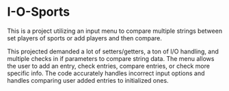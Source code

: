 # I-O-Sports
This is a project utilizing an input menu to compare multiple strings between set players of sports or add players and then compare.

This projected demanded a lot of setters/getters, a ton of I/O handling, and multiple checks in if parameters to compare string data.
The menu allows the user to add an entry, check entries, compare entries, or check more specific info.
The code accurately handles incorrect input options and handles comparing user added entries to initialized ones.
